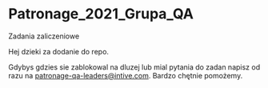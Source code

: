 # Patronage_2021_Grupa_QA
Zadania zaliczeniowe

Hej dzieki za dodanie do repo.

Gdybys gdzies sie zablokowal na dluzej lub mial pytania do zadan napisz od razu na patronage-qa-leaders@intive.com. Bardzo chętnie pomożemy.
